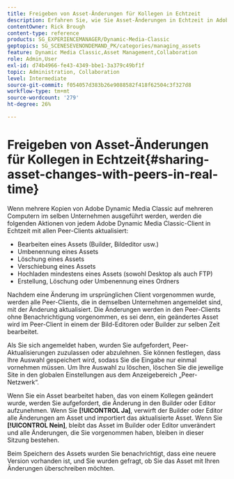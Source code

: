 ```yaml
---
title: Freigeben von Asset-Änderungen für Kollegen in Echtzeit
description: Erfahren Sie, wie Sie Asset-Änderungen in Echtzeit in Adobe Dynamic Media Classic für andere freigeben können.
contentOwner: Rick Brough
content-type: reference
products: SG_EXPERIENCEMANAGER/Dynamic-Media-Classic
geptopics: SG_SCENESEVENONDEMAND_PK/categories/managing_assets
feature: Dynamic Media Classic,Asset Management,Collaboration
role: Admin,User
exl-id: d74b4966-fe43-4349-bbe1-3a379c49bf1f
topic: Administration, Collaboration
level: Intermediate
source-git-commit: f054057d383b26e9088582f418f62504c3f327d8
workflow-type: tm+mt
source-wordcount: '279'
ht-degree: 26%

---
```


# Freigeben von Asset-Änderungen für Kollegen in Echtzeit{#sharing-asset-changes-with-peers-in-real-time}

Wenn mehrere Kopien von Adobe Dynamic Media Classic auf mehreren Computern im selben Unternehmen ausgeführt werden, werden die folgenden Aktionen von jedem Adobe Dynamic Media Classic-Client in Echtzeit mit allen Peer-Clients aktualisiert:

* Bearbeiten eines Assets (Builder, Bildeditor usw.)
* Umbenennung eines Assets
* Löschung eines Assets
* Verschiebung eines Assets
* Hochladen mindestens eines Assets (sowohl Desktop als auch FTP)
* Erstellung, Löschung oder Umbenennung eines Ordners

Nachdem eine Änderung im ursprünglichen Client vorgenommen wurde, werden alle Peer-Clients, die in demselben Unternehmen angemeldet sind, mit der Änderung aktualisiert. Die Änderungen werden in den Peer-Clients ohne Benachrichtigung vorgenommen, es sei denn, ein geändertes Asset wird im Peer-Client in einem der Bild-Editoren oder Builder zur selben Zeit bearbeitet.

Als Sie sich angemeldet haben, wurden Sie aufgefordert, Peer-Aktualisierungen zuzulassen oder abzulehnen. Sie können festlegen, dass Ihre Auswahl gespeichert wird, sodass Sie die Eingabe nur einmal vornehmen müssen. Um Ihre Auswahl zu löschen, löschen Sie die jeweilige Site in den globalen Einstellungen aus dem Anzeigebereich „Peer-Netzwerk“.

Wenn Sie ein Asset bearbeitet haben, das von einem Kollegen geändert wurde, werden Sie aufgefordert, die Änderung in den Builder oder Editor aufzunehmen. Wenn Sie **[!UICONTROL Ja]**, verwirft der Builder oder Editor alle Änderungen am Asset und importiert das aktualisierte Asset. Wenn Sie **[!UICONTROL Nein]**, bleibt das Asset im Builder oder Editor unverändert und alle Änderungen, die Sie vorgenommen haben, bleiben in dieser Sitzung bestehen.

Beim Speichern des Assets wurden Sie benachrichtigt, dass eine neuere Version vorhanden ist, und Sie wurden gefragt, ob Sie das Asset mit Ihren Änderungen überschreiben möchten.

